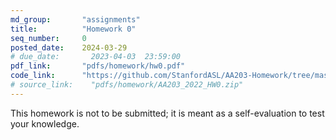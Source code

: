 ```yaml
---
md_group:       "assignments"
title:          "Homework 0"
seq_number:     0
posted_date:    2024-03-29
# due_date:       2023-04-03  23:59:00
pdf_link:       "pdfs/homework/hw0.pdf"
code_link:      "https://github.com/StanfordASL/AA203-Homework/tree/master"
# source_link:    "pdfs/homework/AA203_2022_HW0.zip"
---
```


This homework is not to be submitted; it is meant as a self-evaluation to test your knowledge.
